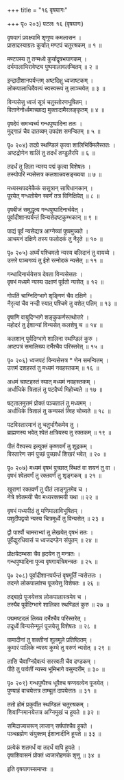+++
title = "१६ वृषयागः"

+++
पृ० २०३) पटलः १६ (वृषयागः)  
  
वृषयागं प्रवक्ष्यामि शृणुष्व कमलासन ।  
प्रासादस्याग्रतः कुर्यात् मण्टपं चतुरश्रकम् ॥ १ ॥   
  
मण्टपस्य तु तन्मध्ये कुर्याद्वृषभयागकम् ।  
दर्भमालाभिरावेष्ट्य पुष्पमालावलम्बितम् ॥ २ ॥   
  
इन्द्रादीशानपर्यन्तम् अष्टदिक्षु ध्वजाष्टकम् ।  
लोकपालाधिदैवत्यं स्वस्वरूपं तु लाञ्चयेत् ॥ ३ ॥   
  
विन्यसेत्तु ध्वजं सूत्रं चतुस्तोरणभूषितम् ।  
वितानेनोर्ध्वमाच्छाद्य मुक्तादामैरलङ्कृतम् ॥ ४ ॥   
  
वृषदेवं समभ्यर्च्य गन्धपुष्पादिना ततः ।  
मुद्गान्नं चैव दातव्यम् उपदंश समन्वितम् ॥ ५ ॥   
  
पृ० २०४) तदग्रे स्थण्डिलं कृत्वा शालिभिर्विमलैस्ततः ।  
अष्टद्रोणेन शालिं तु तदर्धं तण्डुलैरपि ॥ ६ ॥   
  
तदर्धं तु तिला न्यस्य पद्मं कृत्वा विशेषतः ।  
तस्योपरि न्यसेत्तत्र कलशान्नवसङ्ख्यया ॥ ७ ॥   
  
मध्यस्थपदमेकैकं ससूत्रान् सापिधानकान् ।  
पूरयेत् गन्धतोयेन स्वर्णं तत्र विनिक्षिपेत् ॥ ८ ॥   
  
वृषबीजं समुद्धृत्य गन्धपुष्पादिनार्चयेत् ।  
पूर्वादीशानपर्यन्तं विन्यसेदष्टकुम्भकान् ॥ ९ ॥   
  
पाद्यं पूर्वं न्यसेद्यत्र आग्नेय्यां पुष्पमुच्यते ।  
आचमनं दक्षिणे तस्य फलोदकं तु नैरृते ॥ १० ॥   
  
पृ० २०५) अर्घ्यं पश्चिमतो न्यस्य बलिदानं तु वायव्ये ।  
उत्तरे पञ्चगव्यं तु ईशे रत्नोदकं न्यसेत् ॥ ११ ॥  
  
गन्धादिनार्चयेत्तत्र देवता विन्यसेत्ततः ।  
वृषभं मध्यमे न्यस्य उक्षाणं पूर्वतो न्यसेत् ॥ १२ ॥   
  
गोपतिं चाग्निदिग्भागे शृङ्गिणं चैव दक्षिणे ।  
नैरृत्यां चैव नन्दी स्यात् पश्चिमे तु वशेत् पतिम् ॥ १३ ॥   
  
वृषाणि वायुदिग्भागे शङ्कुकर्णस्तथोत्तरे ।  
महोदरं तु ईशान्यां विन्यसेत् कलशेषु च ॥ १४ ॥  
  
कलशान् पूर्वदिग्भागे शालिना स्थण्डिलं कुरु ।  
अष्टपत्रं समालिख्य दर्भैश्चैव परिस्तरेत् ॥ १५ ॥  
  
पृ० २०६) ध्वजपटं विन्यसेत्तत्र * णेन समन्वितम् ।  
उत्तमं दशहस्तं तु मध्यमं नवहस्तकम् ॥ १६ ॥   
  
अधमं चाष्टहस्तं स्यात् मध्यमं नवहस्तकम् ।  
अर्धाधिके त्रितालं तु पटदैर्घ्य मिहोच्यते ॥ १७ ॥   
  
षट्तालमुत्तमं प्रोक्तं पञ्चतालं तु मध्यमम् ।  
अर्धाधिके त्रितालं तु कन्यस्तं त्विह चोच्यते ॥ १८ ॥   
  
पटविस्तारमानं तु चतुर्भागैकमेव तु ।  
ब्राह्मणस्य भवेत् श्वेतं क्षत्रियस्य तु रक्तकम् ॥ १९ ॥   
  
पीतं वैश्यस्य इत्युक्तं कृष्णवर्णं तु शूद्रकम् ।  
विस्तारेण समं पुच्छं पुच्छार्धं शिखरं भवेत् ॥ २० ॥   
  
पृ० २०७) मध्यमं वृषभं पुच्छात् स्थितं वा शयनं तु वा ।   
वृषभं श्वेतवर्णं तु रक्तवर्णं तु शृङ्गकम् ॥ २१ ॥   
  
खुराणां रक्तवर्णं तु पीतं लाङ्गूलमेव च ।  
नेत्रे श्वेतमयी चैव मध्यरक्तमयी यथा ॥ २२ ॥   
  
वृषभं मध्यपीठं तु मणिमालाविभूषितम् ।  
पशुदीपद्वयो न्यस्य चित्रमूर्ध्वे तु विन्यसेत् ॥ २३ ॥   
  
द्वौ पार्श्वौ चामराभ्यां तु लेखयेत् वृषभं ततः ।  
पूर्वेद्युरधिवासं च ध्वजदण्डेन संयुतम् ॥ २४ ॥   
  
प्रोक्षयेदम्भसा चैव हृदयेन तु मन्त्रतः ।  
गन्धपुष्पादिना पूज्य वृषगायत्रिमन्त्रतः ॥ २५ ॥   
  
पृ० २०८) पूर्वादीशानपर्यन्तं वृषमूर्तिं न्यसेत्ततः ।  
तदन्ते लोकपालांश्च पूजयेत्तु विशेषतः ॥ २६ ॥   
  
तद्बाह्ये पूजयेत्तत्र लोकपालास्त्रमेव च ।  
तस्यैव पूर्वदिग्भागे शालिका स्थण्डिलं कुरु ॥ २७ ॥   
  
पद्ममष्टदलं लिख्य दर्भैश्चैव परिस्तरेत् ।  
तदूर्ध्वे विन्यसेन्मूलं पूजयेत्तु विशेषतः ॥ २८ ॥   
  
वामादीनां तु शक्तीनां शूलमूले प्रतिष्ठितम् ।  
कुमारं पालिके न्यस्य कुम्भे तु वरुणं न्यसेत् ॥ २९ ॥   
  
तासि चैवाग्निदैवत्यं सरस्वती चैव दण्डकम् ।  
पीठे तु पार्वतीं न्यस्य भूमिभागे वसुन्दरीम् ॥ ३० ॥   
  
पृ० २०९) गन्धपुष्पैश्च धूपैश्च षण्णवत्येन पूजयेत् ।  
पुण्याहं वाचयेत्तत्र ताम्बूलं दापयेत्ततः ॥ ३१ ॥   
  
ततो होमं प्रकुर्वीत स्थण्डिलं चतुरश्रकम् ।  
शिवाग्निमानयेत्तत्र अग्निमुखं च हूयते ॥ ३२ ॥  
  
समिदाज्यचरून् लाजान् सर्षपांश्चैव हूयते ।  
पञ्चब्रह्मेण संयुक्तम् ईशानादीनि हूयते ॥ ३३ ॥   
  
प्रत्येकं शतमर्धं वा तदर्धं वापि हूयते ।  
वृषाशिवासनं प्रोक्तं ध्वजारोहणकं शृणु ॥ ३४ ॥   
  
इति वृषयागस्समाप्तः ॥  
  